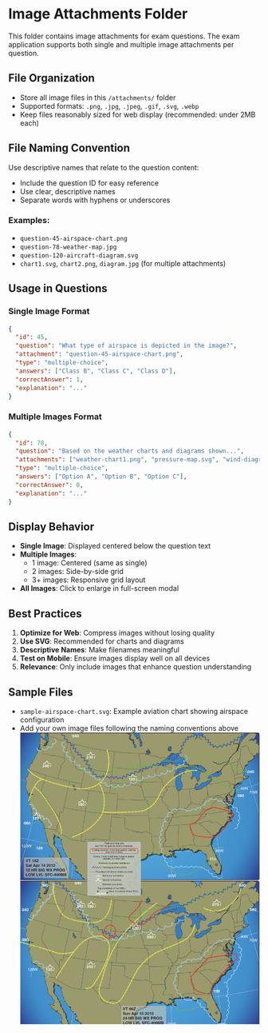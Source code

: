 # Image Attachments Folder

This folder contains image attachments for exam questions. The exam application supports both single and multiple image attachments per question.

## File Organization
- Store all image files in this `/attachments/` folder
- Supported formats: `.png`, `.jpg`, `.jpeg`, `.gif`, `.svg`, `.webp`
- Keep files reasonably sized for web display (recommended: under 2MB each)

## File Naming Convention
Use descriptive names that relate to the question content:
- Include the question ID for easy reference
- Use clear, descriptive names
- Separate words with hyphens or underscores

### Examples:
- `question-45-airspace-chart.png`
- `question-78-weather-map.jpg`
- `question-120-aircraft-diagram.svg`
- `chart1.svg`, `chart2.png`, `diagram.jpg` (for multiple attachments)

## Usage in Questions

### Single Image Format
```json
{
  "id": 45,
  "question": "What type of airspace is depicted in the image?",
  "attachment": "question-45-airspace-chart.png",
  "type": "multiple-choice",
  "answers": ["Class B", "Class C", "Class D"],
  "correctAnswer": 1,
  "explanation": "..."
}
```

### Multiple Images Format
```json
{
  "id": 78,
  "question": "Based on the weather charts and diagrams shown...",
  "attachments": ["weather-chart1.png", "pressure-map.svg", "wind-diagram.jpg"],
  "type": "multiple-choice",
  "answers": ["Option A", "Option B", "Option C"],
  "correctAnswer": 0,
  "explanation": "..."
}
```

## Display Behavior
- **Single Image**: Displayed centered below the question text
- **Multiple Images**:
  - 1 image: Centered (same as single)
  - 2 images: Side-by-side grid
  - 3+ images: Responsive grid layout
- **All Images**: Click to enlarge in full-screen modal

## Best Practices
1. **Optimize for Web**: Compress images without losing quality
2. **Use SVG**: Recommended for charts and diagrams
3. **Descriptive Names**: Make filenames meaningful
4. **Test on Mobile**: Ensure images display well on all devices
5. **Relevance**: Only include images that enhance question understanding

## Sample Files
- `sample-airspace-chart.svg`: Example aviation chart showing airspace configuration
- Add your own image files following the naming conventions above![alt text](sig-01.png)